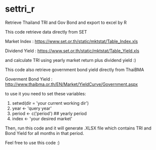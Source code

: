 # settri_r
Retrieve Thailand TRI and Gov Bond and export to excel by R

This code retrieve data directly from SET

Market Index : https://www.set.or.th/static/mktstat/Table_Index.xls

Dividend Yield : https://www.set.or.th/static/mktstat/Table_Yield.xls


and calculate TRI using yearly market return plus dividend yield :)

This code also retrieve government bond yield directly from ThaiBMA

Goverment Bond Yield : http://www.thaibma.or.th/EN/Market/YieldCurve/Government.aspx

to use it you need to set these variables:
1. setwd(dir = 'your current working dir')
2. year <- 'query year'
3. period <- c('period') ## yearly period
4. index <- 'your desired market'

Then, run this code and it will generate .XLSX file which contains TRI and Bond Yield for all months in that period.

Feel free to use this code :)
